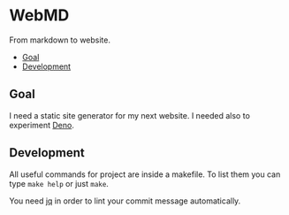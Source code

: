 # WebMD

From markdown to website.

- [Goal](#goal)
- [Development](#development)

## Goal

I need a static site generator for my next website. I needed also to experiment [Deno](https://deno.land/).

## Development

All useful commands for project are inside a makefile. To list them you can type `make help` or just `make`.

You need [jq](https://stedolan.github.io/jq/download/) in order to lint your commit message automatically.
